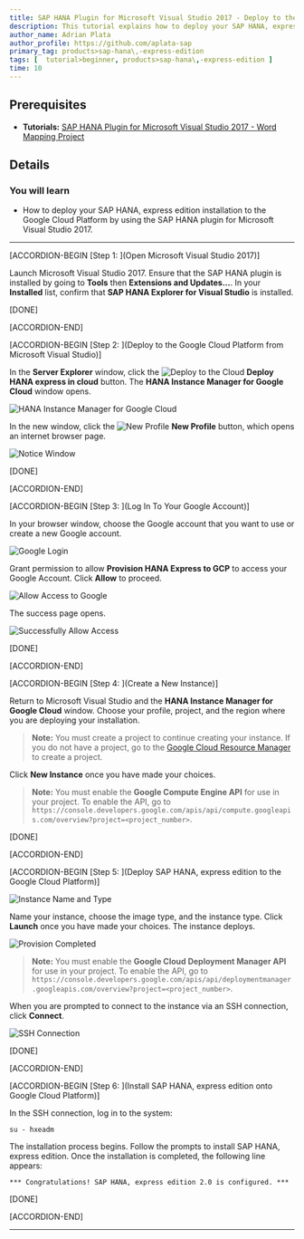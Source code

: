 ```yaml
---
title: SAP HANA Plugin for Microsoft Visual Studio 2017 - Deploy to the Google Cloud Platform
description: This tutorial explains how to deploy your SAP HANA, express edition installation to the Google Cloud Platform by using the SAP HANA plugin for Microsoft Visual Studio 2017.
author_name: Adrian Plata
author_profile: https://github.com/aplata-sap
primary_tag: products>sap-hana\,-express-edition
tags: [  tutorial>beginner, products>sap-hana\,-express-edition ]
time: 10
---
```


## Prerequisites
 - **Tutorials:** [SAP HANA Plugin for Microsoft Visual Studio 2017 - Word Mapping Project](https://developers.sap.com/tutorials/hxe-ua-visual-studio-word-mapping.html)

## Details
### You will learn
  - How to deploy your SAP HANA, express edition installation to the Google Cloud Platform by using the SAP HANA plugin for Microsoft Visual Studio 2017.

---

[ACCORDION-BEGIN [Step 1: ](Open Microsoft Visual Studio 2017)]

Launch Microsoft Visual Studio 2017. Ensure that the SAP HANA plugin is installed by going to **Tools** then **Extensions and Updates...**. In your **Installed** list, confirm that **SAP HANA Explorer for Visual Studio** is installed.

[DONE]

[ACCORDION-END]

[ACCORDION-BEGIN [Step 2: ](Deploy to the Google Cloud Platform from Microsoft Visual Studio)]

In the **Server Explorer** window, click the ![Deploy to the Cloud](deploy_cloud.png) **Deploy HANA express in cloud** button. The **HANA Instance Manager for Google Cloud** window opens.

![HANA Instance Manager for Google Cloud](hana_cloud_manager.png)

In the new window, click the ![New Profile](new_profile.png) **New Profile** button, which opens an internet browser page.

![Notice Window](notice_window.png)

[DONE]

[ACCORDION-END]


[ACCORDION-BEGIN [Step 3: ](Log In To Your Google Account)]

In your browser window, choose the Google account that you want to use or create a new Google account.

![Google Login](google_account.png)

Grant permission to allow **Provision HANA Express to GCP** to access your Google Account. Click **Allow** to proceed.

![Allow Access to Google](provision_access_google.png)

The success page opens.

![Successfully Allow Access](successful_google_authorize.png)

[DONE]

[ACCORDION-END]

[ACCORDION-BEGIN [Step 4: ](Create a New Instance)]

Return to Microsoft Visual Studio and the **HANA Instance Manager for Google Cloud** window. Choose your profile, project, and the region where you are deploying your installation.

> **Note:**
> You must create a project to continue creating your instance. If you do not have a project, go to the [Google Cloud Resource Manager](https://console.cloud.google.com/cloud-resource-manager) to create a project.

Click **New Instance** once you have made your choices.

> **Note:**
> You must enable the **Google Compute Engine API** for use in your project. To enable the API, go to `https://console.developers.google.com/apis/api/compute.googleapis.com/overview?project=<project_number>`.

[DONE]

[ACCORDION-END]

[ACCORDION-BEGIN [Step 5: ](Deploy SAP HANA, express edition to the Google Cloud Platform)]

![Instance Name and Type](instance_name_type.png)

Name your instance, choose the image type, and the instance type. Click **Launch** once you have made your choices. The instance deploys.

![Provision Completed](provision_completion.png)

> **Note:**
> You must enable the **Google Cloud Deployment Manager API** for use in your project. To enable the API, go to `https://console.developers.google.com/apis/api/deploymentmanager.googleapis.com/overview?project=<project_number>`.

When you are prompted to connect to the instance via an SSH connection, click **Connect**.

![SSH Connection](ssh_connection_1.png)

[DONE]

[ACCORDION-END]

[ACCORDION-BEGIN [Step 6: ](Install SAP HANA, express edition onto Google Cloud Platform)]

In the SSH connection, log in to the system:

```
su - hxeadm
```

The installation process begins. Follow the prompts to install SAP HANA, express edition. Once the installation is completed, the following line appears:

`*** Congratulations! SAP HANA, express edition 2.0 is configured. ***`

[DONE]

[ACCORDION-END]

---
